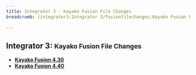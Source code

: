 ```yaml
---
title: Integrator 3 - Kayako Fusion File Changes
breadcrumb: /integrator3:Integrator 3/fusionfilechanges:Kayako Fusion File Changes
 
---
```


## Integrator 3: <small>Kayako Fusion File Changes</small>

* **[Kayako Fusion 4.30](integrator3/fusionfilechanges/430.md)**
* **[Kayako Fusion 4.40](integrator3/fusionfilechanges/440.md)**